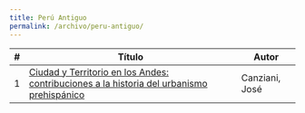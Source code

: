 ```yaml
---
title: Perú Antiguo
permalink: /archivo/peru-antiguo/
---
```


\# | Título | Autor
--- | --- | ---
1 | [Ciudad y Territorio en los Andes: contribuciones a la historia del urbanismo prehispánico]() | Canziani, José
